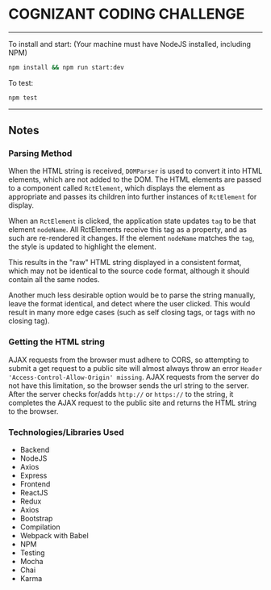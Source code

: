 # COGNIZANT CODING CHALLENGE #
----

To install and start:
(Your machine must have NodeJS installed, including NPM)
```bash
npm install && npm run start:dev
```

To test:
```bash
npm test
```

-----
## Notes ##

### Parsing Method ###
When the HTML string is received, `DOMParser` is used to convert it into HTML elements, which are not added to the DOM.
The HTML elements are passed to a component called `RctElement`, which displays the element as appropriate and passes its
children into further instances of `RctElement` for display.

When an `RctElement` is clicked, the application state updates `tag` to be that element `nodeName`. All RctElements receive
this tag as a property, and as such are re-rendered it changes. If the element `nodeName` matches the `tag`, the style is
updated to highlight the element.

This results in the "raw" HTML string displayed in a consistent format, which may not be identical to the source code format,
although it should contain all the same nodes.

Another much less desirable option would be to parse the string manually, leave the format identical, and detect where the
user clicked. This would result in many more edge cases (such as self closing tags, or tags with no closing tag).

### Getting the HTML string ###
AJAX requests from the browser must adhere to CORS, so attempting to submit a get request to a public site will almost always
throw an error `Header 'Access-Control-Allow-Origin' missing`. AJAX requests from the server do not have this limitation,
so the browser sends the url string to the server. After the server checks for/adds `http://` or `https://` to the string, it
completes the AJAX request to the public site and returns the HTML string to the browser.

### Technologies/Libraries Used ###
* Backend
 * NodeJS
 * Axios
 * Express
* Frontend
 * ReactJS
 * Redux
 * Axios
 * Bootstrap
* Compilation
 * Webpack with Babel
* NPM
* Testing
 * Mocha
 * Chai
 * Karma